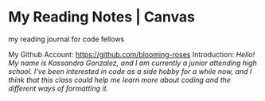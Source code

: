 # My Reading Notes | Canvas
my reading journal for code fellows

My Github Account: https://github.com/blooming-roses 
Introduction: 
_Hello! My name is Kassandra Gonzalez, and I am currently a junior attending high school. I've been interested in code as a side hobby for a while now, and I think that this class could help me learn more about coding and the different ways of formatting it._
